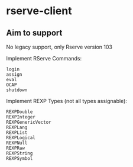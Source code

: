 # rserve-client

## Aim to support

No legacy support, only Rserve version 103

Implement RServe Commands:

    login
    assign
    eval
    OCAP
    shutdown

Implement REXP Types (not all types assignable):

    REXPDouble
    REXPInteger
    REXPGenericVector
    REXPLang
    REXPList
    REXPLogical
    REXPNull
    REXPRaw
    REXPString
    REXPSymbol
